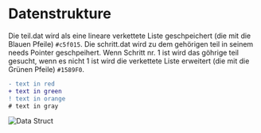 # Datenstrukture
Die teil.dat wird als eine lineare verkettete Liste geschpeichert (die mit die Blauen Pfeile) `#c5f015`.
Die schritt.dat wird zu dem gehörigen teil in seinem needs Pointer geschpeihert. Wenn Schritt nr. 1 ist wird das göhrige teil gesucht, wenn es nicht 1 ist wird die verkettete Liste erweitert (die mit die Grünen Pfeile) `#1589F0`.
```diff
- text in red
+ text in green
! text in orange
# text in gray
```
![Data Struct](https://github.com/mhmmdlkts/Kutil_C/blob/master/kutilcstruct.png?raw=true)
